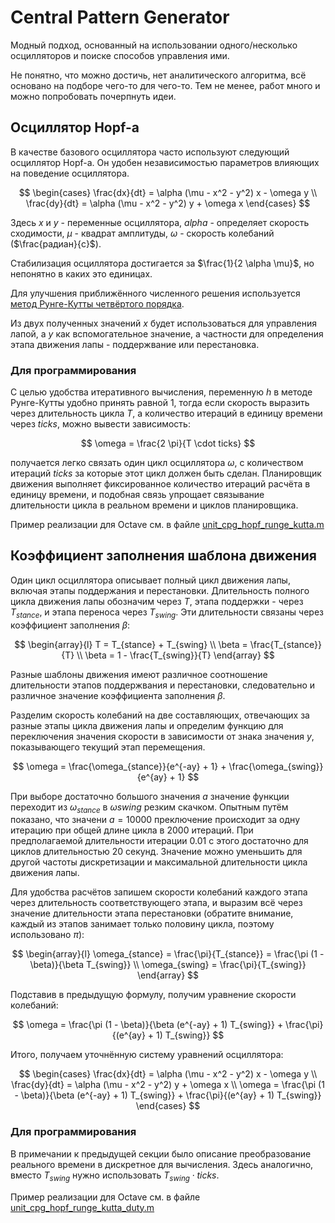 # Central Pattern Generator

Модный подход, основанный на использовании одного/несколько осцилляторов и
поиске способов управления ими.

Не понятно, что можно достичь, нет аналитического алгоритма, всё основано на
подборе чего-то для чего-то. Тем не менее, работ много и можно попробовать
почерпнуть идеи.

## Осциллятор Hopf-а

В качестве базового осциллятора часто используют следующий осциллятор Hopf-а.
Он удобен независимостью параметров влияющих на поведение осциллятора.

$$
\begin{cases}
\frac{dx}{dt} = \alpha (\mu - x^2 - y^2) x - \omega y
\\
\frac{dy}{dt} = \alpha (\mu - x^2 - y^2) y + \omega x
\end{cases}
$$

Здесь $x$ и $y$ - переменные осциллятора, $alpha$ - определяет скорость сходимости, $\mu$ - квадрат амплитуды, $\omega$ - скорость колебаний ($\frac{радиан}{с}$).

Стабилизация осциллятора достигается за $`\frac{1}{2 \alpha \mu}`$, но непонятно в каких это единицах.

Для улучшения приближённого численного решения используется [метод Рунге-Кутты четвёртого порядка](Fourth_Order_Runge-Kutta_Method.md).

Из двух полученных значений $x$ будет использоваться для управления лапой, а $y$ как вспомогательное значение, а частности для определения этапа движения лапы - поддержвание или перестановка.

### Для программирования

С целью удобства итеративного вычисления, переменную $h$ в методе Рунге-Кутты удобно принять равной $1$, тогда если скорость выразить через длительность цикла $T$, а количество итераций в единицу времени через $ticks$, можно вывести зависимость:

$$
\omega = \frac{2 \pi}{T \cdot ticks}
$$

получается легко связать один цикл осциллятора $\omega$, с количеством итераций $ticks$ за которые этот цикл должен быть сделан.
Планировщик движения выполняет фиксированное количество итераций расчёта в единицу времени, и подобная связь упрощает связывание длительности цикла в реальном времени и циклов планировщика.

Пример реализации для Octave см. в файле [unit_cpg_hopf_runge_kutta.m](../../models/CPG/unit_cpg_hopf_runge_kutta.m)

## Коэффициент заполнения шаблона движения

Один цикл осциллятора описывает полный цикл движения лапы, включая этапы поддержания и перестановки. Длительность полного цикла движения лапы обозначим через $T$, этапа поддержки - через $T_{stance}$, и этапа переноса через $T_{swing}$. Эти длительности связаны через коэффициент заполнения $\beta$:

$$
\begin{array}{l}
T = T_{stance} + T_{swing}
\\
\beta = \frac{T_{stance}}{T}
\\
\beta = 1 - \frac{T_{swing}}{T}
\end{array}
$$

Разные шаблоны движения имеют различное соотношение длительности этапов поддержвания и перестановки, следовательно и различное значение коэффициента заполнения $\beta$.

Разделим скорость колебаний на две составляющих, отвечающих за разные этапы цикла движения лапы и определим функцию для переключения значения скорости в зависимости от знака значения $y$, показывающего текущий этап перемещения.

$$
\omega = \frac{\omega_{stance}}{e^{-ay} + 1} + \frac{\omega_{swing}}{e^{ay} + 1}
$$

При выборе достаточно большого значения $a$ значение функции переходит из $\omega_{stance}$ в $\omega{swing}$ резким скачком. Опытным путём показано, что значени $a = 10000$ преключение происходит за одну итерацию при общей длине цикла в 2000 итераций. При предполагаемой длительности итерации 0.01 с этого достаточно для циклов длительностью 20 секунд. Значение можно уменьшить для другой частоты дискретизации и максимальной длительности цикла движения лапы.

Для удобства расчётов запишем скорости колебаний каждого этапа через длительность соответствующего этапа, и выразим всё через значение длительности этапа перестановки (обратите внимание, каждый из этапов занимает только половину цикла, поэтому использовано $\pi$):

$$
\begin{array}{l}
\omega_{stance} = \frac{\pi}{T_{stance}} = \frac{\pi (1 - \beta)}{\beta T_{swing}}
\\
\omega_{swing} = \frac{\pi}{T_{swing}}
\end{array}
$$

Подставив в предыдущую формулу, получим уравнение скорости колебаний:

$$
\omega = \frac{\pi (1 - \beta)}{\beta (e^{-ay} + 1) T_{swing}} + \frac{\pi}{(e^{ay} + 1) T_{swing}}
$$

Итого, получаем уточнённую систему уравнений осциллятора:

$$
\begin{cases}
\frac{dx}{dt} = \alpha (\mu - x^2 - y^2) x - \omega y
\\
\frac{dy}{dt} = \alpha (\mu - x^2 - y^2) y + \omega x
\\
\omega = \frac{\pi (1 - \beta)}{\beta (e^{-ay} + 1) T_{swing}} + \frac{\pi}{(e^{ay} + 1) T_{swing}}
\end{cases}
$$

### Для программирования

В примечании к предыдущей секции было описание преобразование реального времени в дискретное для вычисления. Здесь аналогично, вместо $T_{swing}$ нужно использовать $T_{swing} \cdot ticks$.

Пример реализации для Octave см. в файле [unit_cpg_hopf_runge_kutta_duty.m](../../models/CPG/unit_cpg_hopf_runge_kutta_duty.m)
